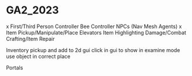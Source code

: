 # GA2_2023

x First/Third Person Controller
Bee Controller
NPCs (Nav Mesh Agents)
x Item Pickup/Manipulate/Place
Elevators
Item Highlighting
Damage/Combat
Crafting/Item Repair

Inventory
	pickup and add to 2d gui
	click in gui to show in examine mode
	use object in correct place
	
Portals